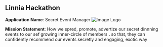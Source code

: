 ## Linnia Hackathon


**Application Name**: Secret Event Manager
![Image Logo](https://github.com/vutsalsinghal/linnia-hackathon/blob/master/Word%20Art.jpeg)

**Mission Statement**: How we spred, promote, advertize our secret dinnning events to our sef growing inner-circle of members . so that, they can confidently recommend our events secretly and engaging, exotic way
